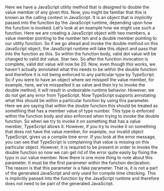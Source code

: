 Here we have a JavaScript utility method that is designed to double the value member of any given this.
Now, you might be familiar that this is known as the calling context in JavaScript.
It is an object that is implicitly passed into the function by the JavaScript runtime, depending upon
how the function is invoked.
Let's look at an example how we might use such a function.
Here we are creating a JavaScript object with two members, a value member pointing to the number ten
and a double member pointing to our utility function.
So if we go ahead and invoke the double method on this JavaScript object, the JavaScript runtime will
take this object and pass that into the function as this.
So within the function body, valid dot value will be changed to valid dot value.
Star two.
So after the function invocation is complete, valid dot value will now be 20.
Now, even though this works, we haven't actually annotated what this needs to be within the double
function and therefore it is not being enforced to any particular type by TypeScript.
So if you were to have an object where we misspell the value member, for example, here, we've misspelled
it as valve and then try to invoke the double method, it will result in undesirable runtime behavior.
However, we do not get any error from TypeScript.
Now TypeScript supports annotating what this should be within a particular function by using this parameter.
Here we are saying that within the double function this should be treated as something that has a member
value of type number.
This type is enforced within the function body and also enforced when trying to invoke the double function.
So when we try to invoke it on something that has a value member, TypeScript allows it.
However, if you try to invoke it on something that does not have the value member, for example, our
invalid object TypeScript, gives us a compile time error.
If you look at the error message, you can see that TypeScript is complaining that value is missing
on this particular object.
However, it is required to be present in order to invoke the double function so now we can get rid
of the error quite easily by fixing the typo in our value member.
Now there is one more thing to note about this parameter.
It must be the first parameter within the function declaration.
The reason is that this parameter is a fake parameter.
That is, it is not a part of the generated JavaScript and only used for compile time checking.
This is implicitly passed into the function by the JavaScript runtime and therefore does not need to
be part of the generated JavaScript.
